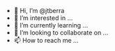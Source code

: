 - 👋 Hi, I’m @jtberra
- 👀 I’m interested in ...
- 🌱 I’m currently learning ...
- 💞️ I’m looking to collaborate on ...
- 📫 How to reach me ...

<!---
jtberra/jtberra is a ✨ special ✨ repository because its `README.md` (this file) appears on your GitHub profile.
You can click the Preview link to take a look at your changes.
--->
